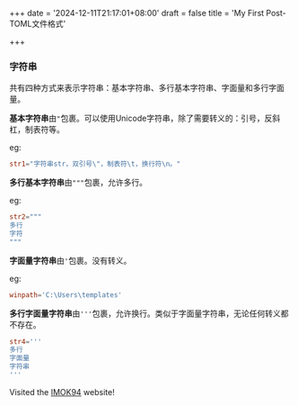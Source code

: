 +++
date = '2024-12-11T21:17:01+08:00'
draft = false
title = 'My First Post-TOML文件格式'

+++

### 字符串

共有四种方式来表示字符串：基本字符串、多行基本字符串、字面量和多行字面量。

**基本字符串**由`"`包裹。可以使用Unicode字符串，除了需要转义的：引号，反斜杠，制表符等。

eg:

```toml
str1="字符串str，双引号\"，制表符\t，换行符\n。"
```

**多行基本字符串**由`"""`包裹，允许多行。

eg:

```toml
str2="""
多行
字符
"""
```

**字面量字符串**由`'`包裹。没有转义。

eg:

```toml
winpath='C:\Users\templates'
```

**多行字面量字符串**由`'''`包裹，允许换行。类似于字面量字符串，无论任何转义都不存在。

```toml
str4='''
多行
字面量
字符串
'''
```

Visited the [IMOK94](https://IMOK94.github.io) website!